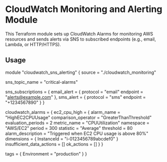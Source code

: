 # CloudWatch Monitoring and Alerting Module

This Terraform module sets up CloudWatch Alarms for monitoring AWS resources and sends alerts via SNS to subscribed endpoints (e.g., email, Lambda, or HTTP/HTTPS).

## Usage

module "cloudwatch_sns_alerting" {
  source = "./cloudwatch_monitoring"

  sns_topic_name = "critical-alarms"

  sns_subscriptions = {
    email_alert = {
      protocol = "email"
      endpoint = "alerts@example.com"
    },
    sms_alert = {
      protocol = "sms"
      endpoint = "+1234567890"
    }
  }

  cloudwatch_alarms = {
    ec2_cpu_high = {
      alarm_name                = "HighEC2CPUUsage"
      comparison_operator       = "GreaterThanThreshold"
      evaluation_periods        = 2
      metric_name               = "CPUUtilization"
      namespace                 = "AWS/EC2"
      period                    = 300
      statistic                 = "Average"
      threshold                 = 80
      alarm_description         = "Triggered when EC2 CPU usage is above 80%"
      dimensions                = { InstanceId = "i-0123456789abcdef0" }
      insufficient_data_actions = []
      ok_actions                = []
    }
  }

  tags = {
    Environment = "production"
  }
}
